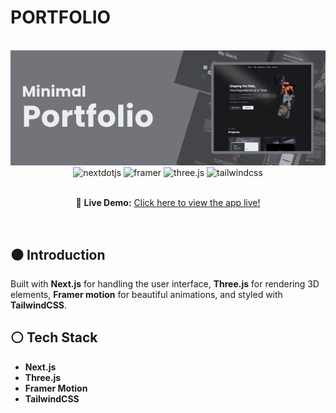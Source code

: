 # PORTFOLIO 

<div align="center">
  <br />
      <img src="/public/banner.png" alt="Project Banner">
  <br />

  <div>
     <img src="https://img.shields.io/badge/-Next_JS-black?style=for-the-badge&logoColor=white&logo=nextdotjs&color=000000" alt="nextdotjs" />
    <img src="https://img.shields.io/badge/-Framer-black?style=for-the-badge&logoColor=white&logo=framer&color=0055FF" alt="framer" />
    <img src="https://img.shields.io/badge/-Three_JS-black?style=for-the-badge&logoColor=white&logo=threedotjs&color=000000" alt="three.js" />
    <img src="https://img.shields.io/badge/-Tailwind_CSS-black?style=for-the-badge&logoColor=white&logo=tailwindcss&color=06B6D4" alt="tailwindcss" />
  </div>

  <br />
    <p>
      🔗 <strong>Live Demo:</strong> <a href="https://portfolio-anna-mastoridou.vercel.app/">Click here to view the app live!</a>
    </p>
  <br />
</div>

## ⚫ Introduction

Built with **Next.js** for handling the user interface, **Three.js** for rendering 3D elements, **Framer motion** for beautiful animations, and styled with **TailwindCSS**.

## ⚪ Tech Stack

- **Next.js**
- **Three.js**
- **Framer Motion**
- **TailwindCSS**
